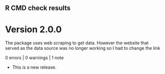 ## R CMD check results

# Version 2.0.0
The package uses web scraping to get data. However the website that served as the data source was no longer working so I had to change the link

0 errors | 0 warnings | 1 note

* This is a new release.

